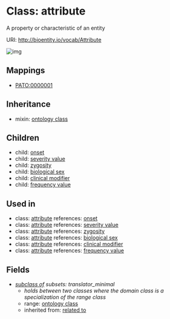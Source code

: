 # Class: attribute


A property or characteristic of an entity

URI: http://bioentity.io/vocab/Attribute

![img](http://yuml.me/diagram/nofunky/class/\[Attribute]^-\[BiologicalSex],%20\[Attribute]^-\[ClinicalModifier],%20\[Attribute]^-\[FrequencyValue],%20\[Attribute]^-\[Onset],%20\[Attribute]^-\[SeverityValue],%20\[Attribute]^-\[Zygosity],%20\[Attribute]-%20subclass_of%20%3F>\[OntologyClass],%20\[Attribute]uses%20-.->\[OntologyClass],%20)
## Mappings

 * [PATO:0000001](http://purl.obolibrary.org/obo/PATO_0000001)
## Inheritance

 *  mixin: [ontology class](OntologyClass.md)
## Children

 *  child: [onset](Onset.md)
 *  child: [severity value](SeverityValue.md)
 *  child: [zygosity](Zygosity.md)
 *  child: [biological sex](BiologicalSex.md)
 *  child: [clinical modifier](ClinicalModifier.md)
 *  child: [frequency value](FrequencyValue.md)
## Used in

 *  class: [attribute](Attribute.md) references: [onset](Onset.md)
 *  class: [attribute](Attribute.md) references: [severity value](SeverityValue.md)
 *  class: [attribute](Attribute.md) references: [zygosity](Zygosity.md)
 *  class: [attribute](Attribute.md) references: [biological sex](BiologicalSex.md)
 *  class: [attribute](Attribute.md) references: [clinical modifier](ClinicalModifier.md)
 *  class: [attribute](Attribute.md) references: [frequency value](FrequencyValue.md)
## Fields

 * _[subclass of](subclass_of.md) *subsets: translator_minimal*_
    * _holds between two classes where the domain class is a specialization of the range class_
    * range: [ontology class](OntologyClass.md)
    * inherited from: [related to](related_to.md)
